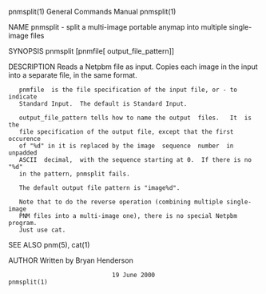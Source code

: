 pnmsplit(1)                General Commands Manual                pnmsplit(1)

NAME
       pnmsplit  -  split a multi-image portable anymap into multiple single-
       image files

SYNOPSIS
       pnmsplit [pnmfile[ output_file_pattern]]

DESCRIPTION
       Reads a Netpbm file as input.  Copies each image in the input  into  a
       separate file, in the same format.

       pnmfile  is the file specification of the input file, or - to indicate
       Standard Input.  The default is Standard Input.

       output_file_pattern tells how to name the output  files.   It  is  the
       file specification of the output file, except that the first occurence
       of "%d" in it is replaced by the image  sequence  number  in  unpadded
       ASCII  decimal,  with the sequence starting at 0.  If there is no "%d"
       in the pattern, pnmsplit fails.

       The default output file pattern is "image%d".

       Note that to do the reverse operation (combining multiple single-image
       PNM files into a multi-image one), there is no special Netpbm program.
       Just use cat.

SEE ALSO
       pnm(5), cat(1)

AUTHOR
       Written by Bryan Henderson

                                 19 June 2000                     pnmsplit(1)
